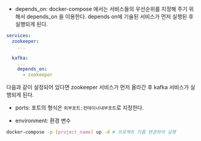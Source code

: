 - depends_on: docker-compose 에서는 서비스들의 우선순위를 지정해 주기 위해서 depends_on 을 이용한다. depends on에 기술된 서비스가 먼저 실행된 후 실행되게 된다.

```yaml
services:
  zookeeper:
    ...

  kafka:
    ...
    depends_on:
      - zookeeper

```

다음과 같이 설정되어 있다면 zookeeper 서비스가 먼저 올라간 후 kafka 서비스가 실행되게 된다.

- ports: 포트의 형식은 `외부포트:컨테이너내부포트`로 지정한다.

- environment: 환경 변수

```bash
docker-compose -p [project_name] up -d # 프로젝트 이름 변경하여 실행
```

